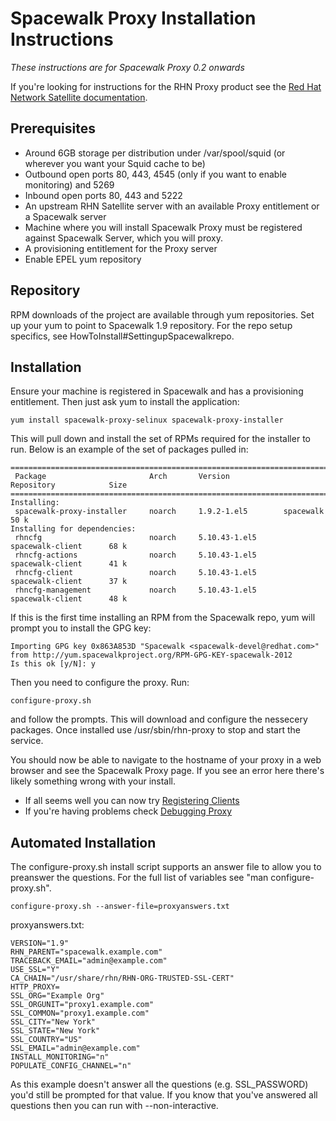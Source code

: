 # Spacewalk Proxy Installation Instructions



*These instructions are for Spacewalk Proxy 0.2 onwards*

If you're looking for instructions for the RHN Proxy product see the [Red Hat Network Satellite documentation](http://docs.redhat.com/docs/en-US/Red_Hat_Network_Satellite/index.html).
## Prerequisites



  * Around 6GB storage per distribution under /var/spool/squid (or wherever you want your Squid cache to be)
  * Outbound open ports 80, 443, 4545 (only if you want to enable monitoring) and 5269
  * Inbound open ports 80, 443 and 5222
  * An upstream RHN Satellite server with an available Proxy entitlement or a Spacewalk server
  * Machine where you will install Spacewalk Proxy must be registered against Spacewalk Server, which you will proxy.
  * A provisioning entitlement for the Proxy server
  * Enable EPEL yum repository
## Repository



RPM downloads of the project are available through yum repositories. Set up your yum to point to Spacewalk 1.9 repository. For the repo setup specifics, see HowToInstall#SettingupSpacewalkrepo. 
## Installation



Ensure your machine is registered in Spacewalk and has a provisioning entitlement. Then just ask yum to install the application:


    yum install spacewalk-proxy-selinux spacewalk-proxy-installer

This will pull down and install the set of RPMs required for the installer to run. Below is an example of the set of packages pulled in:


    ========================================================================================
     Package                       Arch       Version            Repository            Size
    ========================================================================================
    Installing:
     spacewalk-proxy-installer     noarch     1.9.2-1.el5        spacewalk             50 k
    Installing for dependencies:
     rhncfg                        noarch     5.10.43-1.el5      spacewalk-client      68 k
     rhncfg-actions                noarch     5.10.43-1.el5      spacewalk-client      41 k
     rhncfg-client                 noarch     5.10.43-1.el5      spacewalk-client      37 k
     rhncfg-management             noarch     5.10.43-1.el5      spacewalk-client      48 k

If this is the first time installing an RPM from the Spacewalk repo, yum will prompt you to install the GPG key:


    Importing GPG key 0x863A853D "Spacewalk <spacewalk-devel@redhat.com>" from http://yum.spacewalkproject.org/RPM-GPG-KEY-spacewalk-2012
    Is this ok [y/N]: y

Then you need to configure the proxy. Run:


    configure-proxy.sh

and follow the prompts. This will download and configure the nessecery packages. Once installed use /usr/sbin/rhn-proxy to stop and start the service.

You should now be able to navigate to the hostname of your proxy in a web browser and see the Spacewalk Proxy page. If you see an error here there's likely something wrong with your install.

  * If all seems well you can now try [Registering Clients](RegisteringClients)
  * If you're having problems check [Debugging Proxy](DebuggingProxy)
## Automated Installation



The configure-proxy.sh install script supports an answer file to allow you to preanswer the questions. For the full list of variables see "man configure-proxy.sh".


    configure-proxy.sh --answer-file=proxyanswers.txt

proxyanswers.txt:


    VERSION="1.9"
    RHN_PARENT="spacewalk.example.com"
    TRACEBACK_EMAIL="admin@example.com"
    USE_SSL="Y"
    CA_CHAIN="/usr/share/rhn/RHN-ORG-TRUSTED-SSL-CERT"
    HTTP_PROXY=
    SSL_ORG="Example Org"
    SSL_ORGUNIT="proxy1.example.com"
    SSL_COMMON="proxy1.example.com"
    SSL_CITY="New York"
    SSL_STATE="New York"
    SSL_COUNTRY="US"
    SSL_EMAIL="admin@example.com"
    INSTALL_MONITORING="n"
    POPULATE_CONFIG_CHANNEL="n"

As this example doesn't answer all the questions (e.g. SSL_PASSWORD) you'd still be prompted for that value. If you know that you've answered all questions then you can run with --non-interactive.